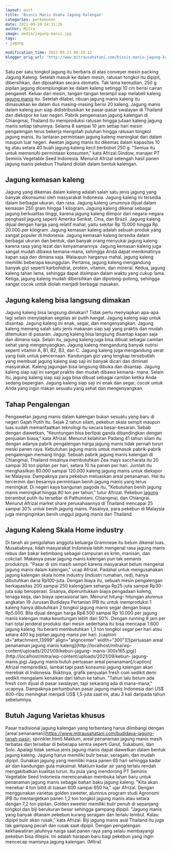 ```yaml
---
layout: post
title: 'Bisnis Manis Usaha Jagung Kalengan'
categories: perkebunan
date: 2021-09-10 14:31:26
author: Mitra
image: media/jagung-manis.jpg
tags:
- jagung

modification_time: 2022-09-21 06:29:12
blogger_orig_url: "http://www.mitrausahatani.com/bisnis-manis-jagung-kalengan.html"
---
```


Satu per satu tongkol jagung itu berbaris di atas conveyer mesin packing
Jagung Kaleng. Setelah masuk ke dalam mesin, ratusan tongkol itu dipipil,
dibersihkan, dan dipisahkan secara otomatis. Tak lama kemudian, 250 g pipilan
jagung dicemplungkan ke dalam kaleng setinggi 10 cm berisi cairan pengawet.
Keluar dari mesin, tangan-tangan terampil siap melabeli kaleng [jagung
manis](https://www.mitrausahatani.com/tiga-jagung-manis-unggul-jagung-bonanza.html)
itu. Setelah dilabel, ribuan jagung manis kaleng itu dimasukkan ke dalam dus
masing-masing berisi 20 kaleng. Jagung manis dalam kaleng pun siap
didistribusikan ke pasar-pasar swalayan di Thailand dan diekspor ke luar
negeri. Pabrik pengemasan jagung kalengan di Chiangmai, Thailand itu
memproduksi ratusan hingga jutaan kaleng jagung manis setiap tahunnya. Selama
8 sampai 10 jam setiap hari mesin pengalengan terus bekerja mengolah puluhan
hingga ratusan tongkol jagung manis. Itu lantaran permintaan jagung kaleng
meningkat dari dalam maupun luar negeri. Awetan jagung manis itu dikemas dalam
kapasitas 10 kg atau setara 40 buah jagung kaleng kecil berbobot 250 g. "Semua
itu untuk memenuhi permintaan konsumen," kata Afrizal Gindow, manajer PT
Seminis Vegetable Seed Indonesia. Menurut Afrizal setengah hasil panen jagung
manis pekebun Thailand diolah dalam bentuk kalengan.

## Jagung kemasan kaleng

Jagung yang dikemas dalam kaleng adalah salah satu jenis jagung yang banyak
dikonsumsi oleh masyarakat Indonesia. Jagung kaleng ini tersedia dalam
berbagai ukuran, dan rasa. Jagung kaleng umumnya dijual dalam kemasan 250 gram
hingga 1 kilogram. Jagung kaleng dikenal sebagai jagung berkualitas tinggi,
karena jagung kaleng diimpor dari negara-negara penghasil jagung seperti
Amerika Serikat, Cina, dan Brazil. Jagung kaleng dijual dengan harga yang
relatif mahal, yaitu sekitar Rp 15.000 hingga Rp 20.000 per kilogram. Jagung
kemasan kaleng adalah sebuah produk yang sangat populer di Indonesia. Jagung
kemasan kaleng tersedia dalam berbagai ukuran dan bentuk, dan banyak orang
menyukai jagung kaleng karena rasa yang lezat dan kenyamanannya. Jagung
kemasan kaleng juga sangat mudah dibawa kemana-mana, sehingga Anda dapat
menikmatinya kapan saja dan dimana saja. Walaupun harganya mahal, jagung
kaleng memiliki beberapa keunggulan. Pertama, jagung kaleng mengandung banyak
gizi seperti karbohidrat, protein, vitamin, dan mineral. Kedua, jagung kaleng
tahan lama, sehingga dapat disimpan dalam waktu yang cukup lama. Ketiga,
jagung kaleng mudah dibersihkan dan dipotong-potong, sehingga sangat cocok
untuk diolah menjadi berbagai masakan.

## Jagung kaleng bisa langsung dimakan

Jagung kaleng bisa langsung dimakan? Tidak perlu menyiapkan apa-apa lagi
selain menyiapkan segelas air putih hangat. Jagung kaleng siap untuk disantap.
Jagung kaleng ini enak, segar, dan mengenyangkan. Jagung kaleng memang salah
satu jenis makanan siap saji yang praktis dan mudah ditemukan di pasaran.
Jagung kaleng bisa langsung disantap kapan saja dan dimana saja. Selain itu,
jagung kaleng juga bisa dibuat sebagai camilan sehat yang mengenyangkan.
Jagung kaleng mengandung banyak nutrisi seperti vitamin A, B1, B2, B3, dan C.
Jagung kaleng juga mengandung serat yang baik untuk pencernaan. Kandungan gizi
yang lengkap tersebutlah yang membuat jagung kaleng siap saji ini banyak
dicari dan diminati masyarakat. Kaleng jagungan bisa langsung dibuka dan
disantap. Jagung kaleng siap saji ini sangat praktis dan mudah dibawa kemana-
mana. Selain itu, jagung kaleng siap saji juga bisa dibuat sebagai camilan
ketika Anda sedang bepergian. Jagung kaleng siap saji ini enak dan segar,
cocok untuk Anda yang ingin makan sesuatu yang sehat dan mengenyangkan.

## Tahap Pengalengan

Pengawetan jagung manis dalam kalengan bukan sesuatu yang baru di negeri Gajah
Putih itu. Sejak 2 tahun silam, pekebun skala sempit maupun luas sudah
memanfaatkan teknologi itu secara besar-besaran. Sebab dengan diawetkan,
"Keuntungan bisa berlipat ganda dibandingkan dengan penjualan biasa," kata
Afrizal. Menurut kelahiran Padang 41 tahun silam itu dengan adanya pabrik
pengalengan harga jagung manis tidak pernah turun meski panen raya. Kebutuhan
jagung manis untuk memasok pabrik-pabrik pengalengan memang tinggi. Sebuah
pabrik jagung manis kalengan di Chiangmai, Thailand misalnya membutuhkan Zea
mays saccharata itu 20 sampai 30 ton pipilan per hari, setara 10 ha panen per
hari. Jumlah itu menghasilkan 80.000 sampai 120.000 kaleng jagung manis untuk
diekspor ke Malaysia. Dampaknya para pekebun meluaskan areal penanaman. Hal
itu tercermin dari besarnya permintaan benih jagung manis yang terus
meningkat. Di negeri kaya bangunan pagoda itu, "Kebutuhan benih jagung manis
meningkat hingga 80 ton per tahun," tutur Afrizal. Pekebun
[jagung](https://www.mitrausahatani.com/topik/jagung) berambut putih itu tersebar di
Pathumtani, Chiangmai, dan Chiangrai. Menurut Afrizal market share
perusahaannya di Thailand mencapai 25 sampai 30% untuk benih jagung manis.
Pasalnya, para pekebun di Malaysia juga menginginkan benih unggul jagung manis
dari Thailand.

## Jagung Kaleng Skala Home industry

Di tanah air pengolahan anggota keluarga Gramineae itu belum dikenal luas.
Musababnya, lidah masyarakat Indonesia lebih mengenal rasa jagung manis rebus
dan bakar ketimbang sebagai campuran es krim, manisan, dan cokctail. Makanya
pasar jagung manis kalengan pun tak semanis produknya. "Pasar di sini masih
sempit karena masyarakat belum mengenal jagung manis dalam kalengan," ucap
Afrizal. Padahal untuk mengusahakan jagung kalengan skala home industry
(industri rumahan, red), hanya dibutuhkan dana Rp100-juta. Dengan biaya itu,
sebuah mesin pengalengan berkapasitas 200 sampai 250 kaleng/jam seharga
Rp25-juta sampai Rp30-juta siap beroperasi. Sisanya, diperuntukkan biaya
pengadaan kaleng, tenaga keija, dan biaya operasional lain. Menurut hitung-
hitungan alumnus angkatan 19 Jurusan Budidaya Pertanian IPB itu untuk
memproduksi 1 kaleng hanya dibutuhkan 2 tongkol jagung manis segar dengan
biaya Rp5.000. Bila dijual dengan harga Rp8.500 sampai Rp 10.000 per jagung
manis kalengan maka keuntungan lebih dari 50%. Dengan running 8 jam per hari
total jenderal produksi dari mesin sederhana itu bisa mencapai 1.600 jagung
kaleng. Itu berarti membutuhkan 1,3 ton tongkol segar per hari atau setara 400
kg pipilan jagung manis per hari. [caption id="attachment_13999"
align="aligncenter" width="300"][![perluasan areal penanaman jagung manis
kaleng](http://localhost/mitra/wp-content/uploads/2021/09/kebun-jagung-
manis-300x165.jpg)](http://localhost/mitra/wp-content/uploads/2021/09/kebun-
jagung-manis.jpg) Jagung manis butuh perluasan areal penanaman[/caption]
Afrizal memprediksi, lambat tapi pasti konsumsi jagung kalengan akan merebak
di Indonesia. Buktinya, grafik penjualan fresh com sedikit demi sedikit
mengalami kenaikan dari tahun ke tahun. "Tahun lalu belum ada fresh com dijual
di pasar swalayan, tapi sekarang ada di mana-mana," ucapnya. Dampaknya
pertumbuhan pasar jagung manis Indonesia dari US$ 400-ribu meningkat menjadi
US$ 1,5-juta saat ini, atau 3 kali daripada tahun sebelumnya.

## Butuh Jagung Varietas khusus

Pasar tradisional jagung kalengan yang terbentang harus diimbangi dengan
[areal penanaman](https://www.mitrausahatani.com/budidaya-jagung-tanah-pasir-
sprinkler.html).Maklum, areal penanaman jagung manis masih terbatas dan
tersebar di beberapa sentra seperti Garut, Sukabumi, dan Solo. Apalagi tidak
semua jenis jagung manis dapat diawetkan dalam bentuk jagung kaleng. Jagung
harus memiliki bulir besar, seragam, dan mudah dipipil. Gunakan jagung yang
memiliki masa panen 65 hari sehingga kadar air dan kandungan gula maksimal.
Maklum kadar air yang terlalu rendah mengakibatkan kualitas turun. Itu pula
yang mendorong PT Seminis Vegetable Seed Indonesia merencanakan membuka lahan
baru untuk penanaman jagung manis sebagai bahan baku jagung kaleng. "Kita akan
menebar 4 ton bibit di luasan 600 sampai 650 ha," ujar Afrizal. Dengan
menggunakan varietas golden sweeter, alumnus program studi Agronomi IPB itu
mentargetkan panen 1,2 ton tongkol jagung manis atau setara dengan 7,2 ton
pipilan. Golden sweeter memiliki bulir penuh di sepanjang tongkol dan biji
berukuran besar sehingga gampang dipipil. "Jagung manis yang banyak ditanam
pekebun kurang seragam dan terlalu lembut. Kalau dipipil bulir akan rusak,"
kata Afrizal. Biji jagung manis asal Thailand itu juga tak gampang pecah dan
rusak saat dipipil. Dengan pengalengan kekhawatiran jatuhnya harga saat panen
raya yang selalu membayangi pekebun bisa ditepis. Ini adalah harapan baru bagi
pekebun yang ingin mencecap manisnya jagung kalengan. (Mitra)


